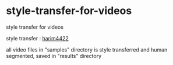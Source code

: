 # style-transfer-for-videos
style transfer for videos


style transfer : [harim4422](https://github.com/harim4422/real-time-style-transfer-opencv)

all video files in "samples" directory is style transferred and human segmented, saved in "results" directory
